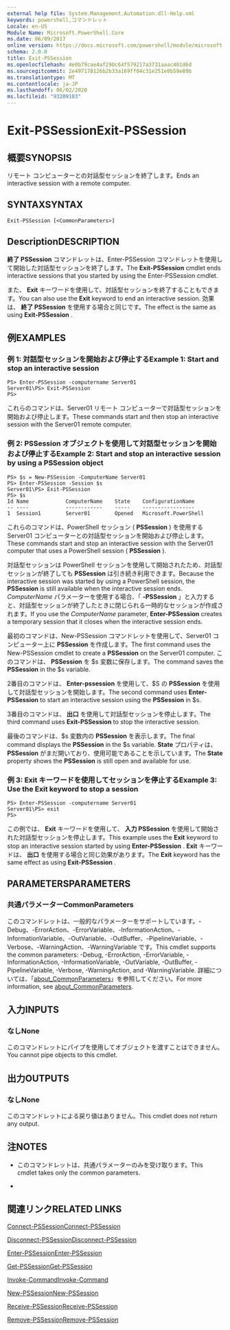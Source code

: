 ```yaml
---
external help file: System.Management.Automation.dll-Help.xml
keywords: powershell,コマンドレット
Locale: en-US
Module Name: Microsoft.PowerShell.Core
ms.date: 06/09/2017
online version: https://docs.microsoft.com/powershell/module/microsoft.powershell.core/exit-pssession?view=powershell-6&WT.mc_id=ps-gethelp
schema: 2.0.0
title: Exit-PSSession
ms.openlocfilehash: 4e0b79cae4af290c64f579217a3731aaac401d6d
ms.sourcegitcommit: 2e497178126b2b33a169ff04c31e251e0b59e89b
ms.translationtype: MT
ms.contentlocale: ja-JP
ms.lasthandoff: 06/02/2020
ms.locfileid: "93209103"
---
```

# <span data-ttu-id="8f137-103">Exit-PSSession</span><span class="sxs-lookup"><span data-stu-id="8f137-103">Exit-PSSession</span></span>

## <span data-ttu-id="8f137-104">概要</span><span class="sxs-lookup"><span data-stu-id="8f137-104">SYNOPSIS</span></span>
<span data-ttu-id="8f137-105">リモート コンピューターとの対話型セッションを終了します。</span><span class="sxs-lookup"><span data-stu-id="8f137-105">Ends an interactive session with a remote computer.</span></span>

## <span data-ttu-id="8f137-106">SYNTAX</span><span class="sxs-lookup"><span data-stu-id="8f137-106">SYNTAX</span></span>

```
Exit-PSSession [<CommonParameters>]
```

## <span data-ttu-id="8f137-107">Description</span><span class="sxs-lookup"><span data-stu-id="8f137-107">DESCRIPTION</span></span>

<span data-ttu-id="8f137-108">**終了 PSSession** コマンドレットは、Enter-PSSession コマンドレットを使用して開始した対話型セッションを終了します。</span><span class="sxs-lookup"><span data-stu-id="8f137-108">The **Exit-PSSession** cmdlet ends interactive sessions that you started by using the Enter-PSSession cmdlet.</span></span>

<span data-ttu-id="8f137-109">また、 **Exit** キーワードを使用して、対話型セッションを終了することもできます。</span><span class="sxs-lookup"><span data-stu-id="8f137-109">You can also use the **Exit** keyword to end an interactive session.</span></span>
<span data-ttu-id="8f137-110">効果は、 **終了 PSSession** を使用する場合と同じです。</span><span class="sxs-lookup"><span data-stu-id="8f137-110">The effect is the same as using **Exit-PSSession** .</span></span>

## <span data-ttu-id="8f137-111">例</span><span class="sxs-lookup"><span data-stu-id="8f137-111">EXAMPLES</span></span>

### <span data-ttu-id="8f137-112">例 1: 対話型セッションを開始および停止する</span><span class="sxs-lookup"><span data-stu-id="8f137-112">Example 1: Start and stop an interactive session</span></span>

```
PS> Enter-PSSession -computername Server01
Server01\PS> Exit-PSSession
PS>
```

<span data-ttu-id="8f137-113">これらのコマンドは、Server01 リモート コンピューターで対話型セッションを開始および停止します。</span><span class="sxs-lookup"><span data-stu-id="8f137-113">These commands start and then stop an interactive session with the Server01 remote computer.</span></span>

### <span data-ttu-id="8f137-114">例 2: PSSession オブジェクトを使用して対話型セッションを開始および停止する</span><span class="sxs-lookup"><span data-stu-id="8f137-114">Example 2: Start and stop an interactive session by using a PSSession object</span></span>

```
PS> $s = New-PSSession -ComputerName Server01
PS> Enter-PSSession -Session $s
Server01\PS> Exit-PSSession
PS> $s
Id Name            ComputerName    State    ConfigurationName
-- ----            ------------    -----    -----------------
1  Session1        Server01        Opened   Microsoft.PowerShell
```

<span data-ttu-id="8f137-115">これらのコマンドは、PowerShell セッション ( **PSSession** ) を使用する Server01 コンピューターとの対話型セッションを開始および停止します。</span><span class="sxs-lookup"><span data-stu-id="8f137-115">These commands start and stop an interactive session with the Server01 computer that uses a PowerShell session ( **PSSession** ).</span></span>

<span data-ttu-id="8f137-116">対話型セッションは PowerShell セッションを使用して開始されたため、対話型セッションが終了しても **PSSession** は引き続き利用できます。</span><span class="sxs-lookup"><span data-stu-id="8f137-116">Because the interactive session was started by using a PowerShell session, the **PSSession** is still available when the interactive session ends.</span></span>
<span data-ttu-id="8f137-117">*ComputerName* パラメーターを使用する場合、「 **-PSSession** 」と入力すると、対話型セッションが終了したときに閉じられる一時的なセッションが作成されます。</span><span class="sxs-lookup"><span data-stu-id="8f137-117">If you use the *ComputerName* parameter, **Enter-PSSession** creates a temporary session that it closes when the interactive session ends.</span></span>

<span data-ttu-id="8f137-118">最初のコマンドは、New-PSSession コマンドレットを使用して、Server01 コンピューター上に **PSSession** を作成します。</span><span class="sxs-lookup"><span data-stu-id="8f137-118">The first command uses the New-PSSession cmdlet to create a **PSSession** on the Server01 computer.</span></span>
<span data-ttu-id="8f137-119">このコマンドは、 **PSSession** を $s 変数に保存します。</span><span class="sxs-lookup"><span data-stu-id="8f137-119">The command saves the **PSSession** in the $s variable.</span></span>

<span data-ttu-id="8f137-120">2番目のコマンドは、 **Enter-pssession** を使用して、$S の **PSSession** を使用して対話型セッションを開始します。</span><span class="sxs-lookup"><span data-stu-id="8f137-120">The second command uses **Enter-PSSession** to start an interactive session using the **PSSession** in $s.</span></span>

<span data-ttu-id="8f137-121">3番目のコマンドは、 **出口** を使用して対話型セッションを停止します。</span><span class="sxs-lookup"><span data-stu-id="8f137-121">The third command uses **Exit-PSSession** to stop the interactive session.</span></span>

<span data-ttu-id="8f137-122">最後のコマンドは、$s 変数内の **PSSession** を表示します。</span><span class="sxs-lookup"><span data-stu-id="8f137-122">The final command displays the **PSSession** in the $s variable.</span></span>
<span data-ttu-id="8f137-123">**State** プロパティは、 **PSSession** がまだ開いており、使用可能であることを示しています。</span><span class="sxs-lookup"><span data-stu-id="8f137-123">The **State** property shows the **PSSession** is still open and available for use.</span></span>

### <span data-ttu-id="8f137-124">例 3: Exit キーワードを使用してセッションを停止する</span><span class="sxs-lookup"><span data-stu-id="8f137-124">Example 3: Use the Exit keyword to stop a session</span></span>

```
PS> Enter-PSSession -computername Server01
Server01\PS> exit
PS>
```

<span data-ttu-id="8f137-125">この例では、 **Exit** キーワードを使用して、 **入力 PSSession** を使用して開始された対話型セッションを停止します。</span><span class="sxs-lookup"><span data-stu-id="8f137-125">This example uses the **Exit** keyword to stop an interactive session started by using **Enter-PSSession** .</span></span>
<span data-ttu-id="8f137-126">**Exit** キーワードは、 **出口** を使用する場合と同じ効果があります。</span><span class="sxs-lookup"><span data-stu-id="8f137-126">The **Exit** keyword has the same effect as using **Exit-PSSession** .</span></span>

## <span data-ttu-id="8f137-127">PARAMETERS</span><span class="sxs-lookup"><span data-stu-id="8f137-127">PARAMETERS</span></span>

### <span data-ttu-id="8f137-128">共通パラメーター</span><span class="sxs-lookup"><span data-stu-id="8f137-128">CommonParameters</span></span>

<span data-ttu-id="8f137-129">このコマンドレットは、一般的なパラメーターをサポートしています。-Debug、-ErrorAction、-ErrorVariable、-InformationAction、-InformationVariable、-OutVariable、-OutBuffer、-PipelineVariable、-Verbose、-WarningAction、-WarningVariable です。</span><span class="sxs-lookup"><span data-stu-id="8f137-129">This cmdlet supports the common parameters: -Debug, -ErrorAction, -ErrorVariable, -InformationAction, -InformationVariable, -OutVariable, -OutBuffer, -PipelineVariable, -Verbose, -WarningAction, and -WarningVariable.</span></span> <span data-ttu-id="8f137-130">詳細については、「[about_CommonParameters](https://go.microsoft.com/fwlink/?LinkID=113216)」を参照してください。</span><span class="sxs-lookup"><span data-stu-id="8f137-130">For more information, see [about_CommonParameters](https://go.microsoft.com/fwlink/?LinkID=113216).</span></span>

## <span data-ttu-id="8f137-131">入力</span><span class="sxs-lookup"><span data-stu-id="8f137-131">INPUTS</span></span>

### <span data-ttu-id="8f137-132">なし</span><span class="sxs-lookup"><span data-stu-id="8f137-132">None</span></span>

<span data-ttu-id="8f137-133">このコマンドレットにパイプを使用してオブジェクトを渡すことはできません。</span><span class="sxs-lookup"><span data-stu-id="8f137-133">You cannot pipe objects to this cmdlet.</span></span>

## <span data-ttu-id="8f137-134">出力</span><span class="sxs-lookup"><span data-stu-id="8f137-134">OUTPUTS</span></span>

### <span data-ttu-id="8f137-135">なし</span><span class="sxs-lookup"><span data-stu-id="8f137-135">None</span></span>

<span data-ttu-id="8f137-136">このコマンドレットによる戻り値はありません。</span><span class="sxs-lookup"><span data-stu-id="8f137-136">This cmdlet does not return any output.</span></span>

## <span data-ttu-id="8f137-137">注</span><span class="sxs-lookup"><span data-stu-id="8f137-137">NOTES</span></span>

* <span data-ttu-id="8f137-138">このコマンドレットは、共通パラメーターのみを受け取ります。</span><span class="sxs-lookup"><span data-stu-id="8f137-138">This cmdlet takes only the common parameters.</span></span>

*

## <span data-ttu-id="8f137-139">関連リンク</span><span class="sxs-lookup"><span data-stu-id="8f137-139">RELATED LINKS</span></span>

[<span data-ttu-id="8f137-140">Connect-PSSession</span><span class="sxs-lookup"><span data-stu-id="8f137-140">Connect-PSSession</span></span>](Connect-PSSession.md)

[<span data-ttu-id="8f137-141">Disconnect-PSSession</span><span class="sxs-lookup"><span data-stu-id="8f137-141">Disconnect-PSSession</span></span>](Disconnect-PSSession.md)

[<span data-ttu-id="8f137-142">Enter-PSSession</span><span class="sxs-lookup"><span data-stu-id="8f137-142">Enter-PSSession</span></span>](Enter-PSSession.md)

[<span data-ttu-id="8f137-143">Get-PSSession</span><span class="sxs-lookup"><span data-stu-id="8f137-143">Get-PSSession</span></span>](Get-PSSession.md)

[<span data-ttu-id="8f137-144">Invoke-Command</span><span class="sxs-lookup"><span data-stu-id="8f137-144">Invoke-Command</span></span>](Invoke-Command.md)

[<span data-ttu-id="8f137-145">New-PSSession</span><span class="sxs-lookup"><span data-stu-id="8f137-145">New-PSSession</span></span>](New-PSSession.md)

[<span data-ttu-id="8f137-146">Receive-PSSession</span><span class="sxs-lookup"><span data-stu-id="8f137-146">Receive-PSSession</span></span>](Receive-PSSession.md)

[<span data-ttu-id="8f137-147">Remove-PSSession</span><span class="sxs-lookup"><span data-stu-id="8f137-147">Remove-PSSession</span></span>](Remove-PSSession.md)
